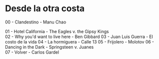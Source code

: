 # Desde la otra costa
00 - Clandestino - Manu Chao
 
01 - Hotel California - The Eagles v. the Gipsy Kings  
02 - Why you'd want to live here - Ben Gibbard
03 - Juan Luis Guerra - El costo de la vida
04 - La hormiguera - Calle 13
05 - Frijolero - Molotov 
06 - Dancing in the Dark - Springsteen v. Juanes  
07 - Volver - Carlos Gardel  